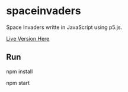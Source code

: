 # spaceinvaders
Space Invaders writte in JavaScript using p5.js.

<a href="http://p5spaceinvaders.herokuapp.com">Live Version Here</a>

## Run

npm install

npm start
